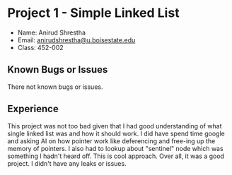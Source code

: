 # Project 1 - Simple Linked List

- Name: Anirud Shrestha
- Email: anirudshrestha@u.boisestate.edu
- Class: 452-002

## Known Bugs or Issues

There not known bugs or issues.

## Experience

This project was not too bad given that I had good understanding of what single linked list was and how it should work. I did have spend time google and asking AI on how pointer work like deferencing and free-ing up the memory of pointers. I also had to lookup about "sentinel" node which was something I hadn't heard off. This is cool approach. Over all, it was a good project. I didn't have any leaks or issues.
